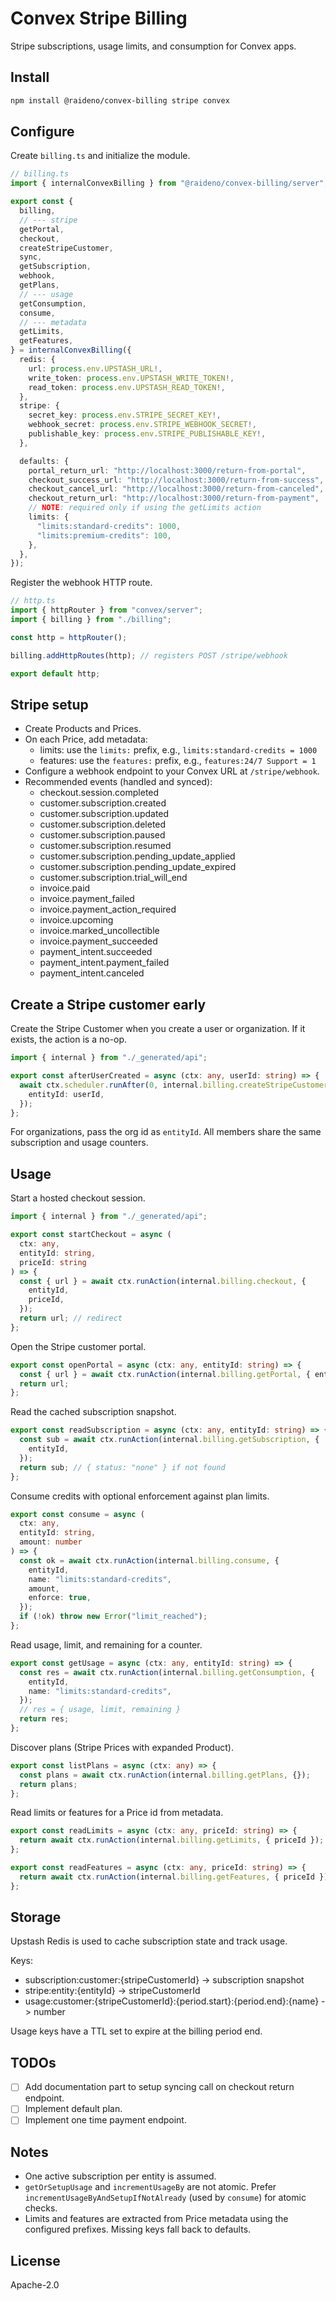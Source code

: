 # Convex Stripe Billing

Stripe subscriptions, usage limits, and consumption for Convex apps.

## Install

```bash
npm install @raideno/convex-billing stripe convex
```

## Configure

Create `billing.ts` and initialize the module.

```ts
// billing.ts
import { internalConvexBilling } from "@raideno/convex-billing/server";

export const {
  billing,
  // --- stripe
  getPortal,
  checkout,
  createStripeCustomer,
  sync,
  getSubscription,
  webhook,
  getPlans,
  // --- usage
  getConsumption,
  consume,
  // --- metadata
  getLimits,
  getFeatures,
} = internalConvexBilling({
  redis: {
    url: process.env.UPSTASH_URL!,
    write_token: process.env.UPSTASH_WRITE_TOKEN!,
    read_token: process.env.UPSTASH_READ_TOKEN!,
  },
  stripe: {
    secret_key: process.env.STRIPE_SECRET_KEY!,
    webhook_secret: process.env.STRIPE_WEBHOOK_SECRET!,
    publishable_key: process.env.STRIPE_PUBLISHABLE_KEY!,
  },

  defaults: {
    portal_return_url: "http://localhost:3000/return-from-portal",
    checkout_success_url: "http://localhost:3000/return-from-success",
    checkout_cancel_url: "http://localhost:3000/return-from-canceled",
    checkout_return_url: "http://localhost:3000/return-from-payment",
    // NOTE: required only if using the getLimits action
    limits: {
      "limits:standard-credits": 1000,
      "limits:premium-credits": 100,
    },
  },
});
```

Register the webhook HTTP route.

```ts
// http.ts
import { httpRouter } from "convex/server";
import { billing } from "./billing";

const http = httpRouter();

billing.addHttpRoutes(http); // registers POST /stripe/webhook

export default http;
```

## Stripe setup

- Create Products and Prices.
- On each Price, add metadata:
  - limits: use the `limits:` prefix, e.g., `limits:standard-credits = 1000`
  - features: use the `features:` prefix, e.g., `features:24/7 Support = 1`
- Configure a webhook endpoint to your Convex URL at `/stripe/webhook`.
- Recommended events (handled and synced):
  - checkout.session.completed
  - customer.subscription.created
  - customer.subscription.updated
  - customer.subscription.deleted
  - customer.subscription.paused
  - customer.subscription.resumed
  - customer.subscription.pending_update_applied
  - customer.subscription.pending_update_expired
  - customer.subscription.trial_will_end
  - invoice.paid
  - invoice.payment_failed
  - invoice.payment_action_required
  - invoice.upcoming
  - invoice.marked_uncollectible
  - invoice.payment_succeeded
  - payment_intent.succeeded
  - payment_intent.payment_failed
  - payment_intent.canceled

## Create a Stripe customer early

Create the Stripe Customer when you create a user or organization. If it exists,
the action is a no-op.

```ts
import { internal } from "./_generated/api";

export const afterUserCreated = async (ctx: any, userId: string) => {
  await ctx.scheduler.runAfter(0, internal.billing.createStripeCustomer, {
    entityId: userId,
  });
};
```

For organizations, pass the org id as `entityId`. All members share the same
subscription and usage counters.

## Usage

Start a hosted checkout session.

```ts
import { internal } from "./_generated/api";

export const startCheckout = async (
  ctx: any,
  entityId: string,
  priceId: string
) => {
  const { url } = await ctx.runAction(internal.billing.checkout, {
    entityId,
    priceId,
  });
  return url; // redirect
};
```

Open the Stripe customer portal.

```ts
export const openPortal = async (ctx: any, entityId: string) => {
  const { url } = await ctx.runAction(internal.billing.getPortal, { entityId });
  return url;
};
```

Read the cached subscription snapshot.

```ts
export const readSubscription = async (ctx: any, entityId: string) => {
  const sub = await ctx.runAction(internal.billing.getSubscription, {
    entityId,
  });
  return sub; // { status: "none" } if not found
};
```

Consume credits with optional enforcement against plan limits.

```ts
export const consume = async (
  ctx: any,
  entityId: string,
  amount: number
) => {
  const ok = await ctx.runAction(internal.billing.consume, {
    entityId,
    name: "limits:standard-credits",
    amount,
    enforce: true,
  });
  if (!ok) throw new Error("limit_reached");
};
```

Read usage, limit, and remaining for a counter.

```ts
export const getUsage = async (ctx: any, entityId: string) => {
  const res = await ctx.runAction(internal.billing.getConsumption, {
    entityId,
    name: "limits:standard-credits",
  });
  // res = { usage, limit, remaining }
  return res;
};
```

Discover plans (Stripe Prices with expanded Product).

```ts
export const listPlans = async (ctx: any) => {
  const plans = await ctx.runAction(internal.billing.getPlans, {});
  return plans;
};
```

Read limits or features for a Price id from metadata.

```ts
export const readLimits = async (ctx: any, priceId: string) => {
  return await ctx.runAction(internal.billing.getLimits, { priceId });
};

export const readFeatures = async (ctx: any, priceId: string) => {
  return await ctx.runAction(internal.billing.getFeatures, { priceId });
};
```

## Storage

Upstash Redis is used to cache subscription state and track usage.

Keys:
- subscription:customer:{stripeCustomerId} -> subscription snapshot
- stripe:entity:{entityId} -> stripeCustomerId
- usage:customer:{stripeCustomerId}:{period.start}:{period.end}:{name} -> number

Usage keys have a TTL set to expire at the billing period end.

## TODOs

- [ ] Add documentation part to setup syncing call on checkout return endpoint.
- [ ] Implement default plan.
- [ ] Implement one time payment endpoint.

## Notes

- One active subscription per entity is assumed.
- `getOrSetupUsage` and `incrementUsageBy` are not atomic. Prefer
  `incrementUsageByAndSetupIfNotAlready` (used by `consume`) for atomic checks.
- Limits and features are extracted from Price metadata using the configured
  prefixes. Missing keys fall back to defaults.

## License

Apache-2.0